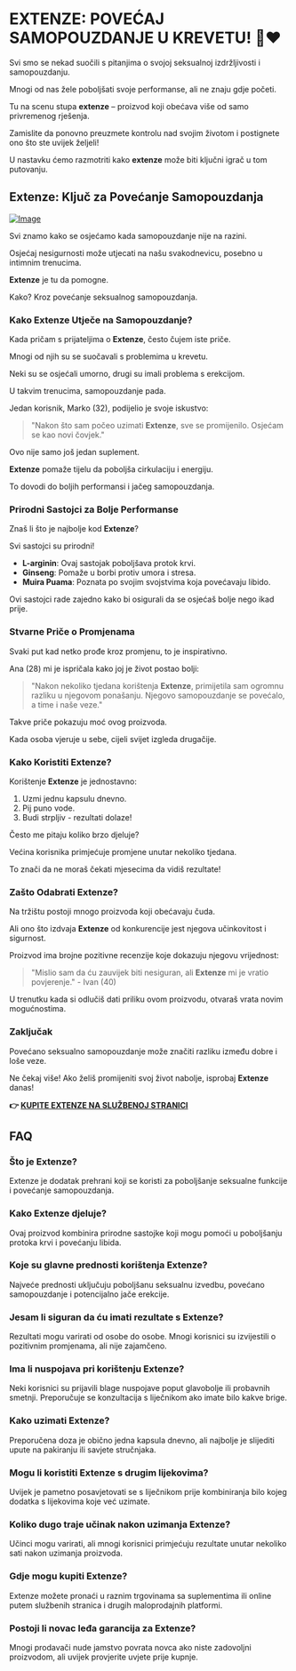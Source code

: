 # EXTENZE: POVEĆAJ SAMOPOUZDANJE U KREVETU! 💪❤️

Svi smo se nekad suočili s pitanjima o svojoj seksualnoj izdržljivosti i samopouzdanju. 

Mnogi od nas žele poboljšati svoje performanse, ali ne znaju gdje početi. 

Tu na scenu stupa **extenze** – proizvod koji obećava više od samo privremenog rješenja. 

Zamislite da ponovno preuzmete kontrolu nad svojim životom i postignete ono što ste uvijek željeli! 

U nastavku ćemo razmotriti kako **extenze** može biti ključni igrač u tom putovanju.

## Extenze: Ključ za Povećanje Samopouzdanja

[![Image](https://www2.sellhealth.com/53/extenze_box_lg.jpg)](https://gchaffi.com/CxdzkWky)

Svi znamo kako se osjećamo kada samopouzdanje nije na razini. 

Osjećaj nesigurnosti može utjecati na našu svakodnevicu, posebno u intimnim trenucima. 

**Extenze** je tu da pomogne.

Kako? Kroz povećanje seksualnog samopouzdanja.

### Kako Extenze Utječe na Samopouzdanje?

Kada pričam s prijateljima o **Extenze**, često čujem iste priče.

Mnogi od njih su se suočavali s problemima u krevetu.

Neki su se osjećali umorno, drugi su imali problema s erekcijom.

U takvim trenucima, samopouzdanje pada.

Jedan korisnik, Marko (32), podijelio je svoje iskustvo:

> "Nakon što sam počeo uzimati **Extenze**, sve se promijenilo. Osjećam se kao novi čovjek."

Ovo nije samo još jedan suplement. 

**Extenze** pomaže tijelu da poboljša cirkulaciju i energiju. 

To dovodi do boljih performansi i jačeg samopouzdanja.

### Prirodni Sastojci za Bolje Performanse

Znaš li što je najbolje kod **Extenze**? 

Svi sastojci su prirodni!

- **L-arginin**: Ovaj sastojak poboljšava protok krvi.
- **Ginseng**: Pomaže u borbi protiv umora i stresa.
- **Muira Puama**: Poznata po svojim svojstvima koja povećavaju libido.

Ovi sastojci rade zajedno kako bi osigurali da se osjećaš bolje nego ikad prije.

### Stvarne Priče o Promjenama

Svaki put kad netko prođe kroz promjenu, to je inspirativno. 

Ana (28) mi je ispričala kako joj je život postao bolji:

> "Nakon nekoliko tjedana korištenja **Extenze**, primijetila sam ogromnu razliku u njegovom ponašanju. Njegovo samopouzdanje se povećalo, a time i naše veze."

Takve priče pokazuju moć ovog proizvoda. 

Kada osoba vjeruje u sebe, cijeli svijet izgleda drugačije.

### Kako Koristiti Extenze?

Korištenje **Extenze** je jednostavno:

1. Uzmi jednu kapsulu dnevno.
2. Pij puno vode.
3. Budi strpljiv - rezultati dolaze!

Često me pitaju koliko brzo djeluje? 

Većina korisnika primjećuje promjene unutar nekoliko tjedana.

To znači da ne moraš čekati mjesecima da vidiš rezultate! 

### Zašto Odabrati Extenze?

Na tržištu postoji mnogo proizvoda koji obećavaju čuda. 

Ali ono što izdvaja **Extenze** od konkurencije jest njegova učinkovitost i sigurnost.

Proizvod ima brojne pozitivne recenzije koje dokazuju njegovu vrijednost:

> "Mislio sam da ću zauvijek biti nesiguran, ali **Extenze** mi je vratio povjerenje." - Ivan (40)

U trenutku kada si odlučiš dati priliku ovom proizvodu, otvaraš vrata novim mogućnostima.

### Zaključak

Povećano seksualno samopouzdanje može značiti razliku između dobre i loše veze.  

Ne čekaj više! Ako želiš promijeniti svoj život nabolje, isprobaj **Extenze** danas!



**👉 [KUPITE EXTENZE NA SLUŽBENOJ STRANICI](https://gchaffi.com/CxdzkWky)**

## FAQ

### Što je Extenze?
Extenze je dodatak prehrani koji se koristi za poboljšanje seksualne funkcije i povećanje samopouzdanja. 

### Kako Extenze djeluje?
Ovaj proizvod kombinira prirodne sastojke koji mogu pomoći u poboljšanju protoka krvi i povećanju libida.

### Koje su glavne prednosti korištenja Extenze?
Najveće prednosti uključuju poboljšanu seksualnu izvedbu, povećano samopouzdanje i potencijalno jače erekcije.

### Jesam li siguran da ću imati rezultate s Extenze?
Rezultati mogu varirati od osobe do osobe. Mnogi korisnici su izvijestili o pozitivnim promjenama, ali nije zajamčeno.

### Ima li nuspojava pri korištenju Extenze?
Neki korisnici su prijavili blage nuspojave poput glavobolje ili probavnih smetnji. Preporučuje se konzultacija s liječnikom ako imate bilo kakve brige.

### Kako uzimati Extenze?
Preporučena doza je obično jedna kapsula dnevno, ali najbolje je slijediti upute na pakiranju ili savjete stručnjaka.

### Mogu li koristiti Extenze s drugim lijekovima?
Uvijek je pametno posavjetovati se s liječnikom prije kombiniranja bilo kojeg dodatka s lijekovima koje već uzimate.

### Koliko dugo traje učinak nakon uzimanja Extenze?
Učinci mogu varirati, ali mnogi korisnici primjećuju rezultate unutar nekoliko sati nakon uzimanja proizvoda.

### Gdje mogu kupiti Extenze?
Extenze možete pronaći u raznim trgovinama sa suplementima ili online putem službenih stranica i drugih maloprodajnih platformi.

### Postoji li novac leđa garancija za Extenze?
Mnogi prodavači nude jamstvo povrata novca ako niste zadovoljni proizvodom, ali uvijek provjerite uvjete prije kupnje.